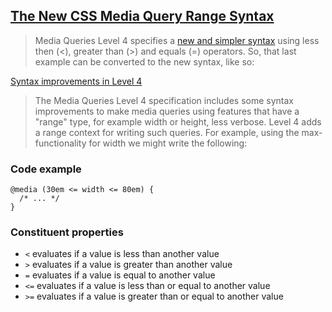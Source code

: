 ## [The New CSS Media Query Range Syntax](https://css-tricks.com/the-new-css-media-query-range-syntax/)

> Media Queries Level 4 specifies a [new and simpler syntax](https://www.w3.org/TR/mediaqueries-4/#mq-ranges) using less then (<), greater than (>) and equals (=) operators. So, that last example can be converted to the new syntax, like so:


[Syntax improvements in Level 4](https://developer.mozilla.org/en-US/docs/Web/CSS/CSS_media_queries/Using_media_queries#syntax_improvements_in_level_4)
> The Media Queries Level 4 specification includes some syntax improvements to make media queries using features that have a "range" type, for example width or height, less verbose. Level 4 adds a range context for writing such queries. For example, using the max- functionality for width we might write the following:

### Code example

```
@media (30em <= width <= 80em) {
  /* ... */
}
```


### Constituent properties
* `<` evaluates if a value is less than another value
* `>` evaluates if a value is greater than another value
* `=` evaluates if a value is equal to another value
* `<=` evaluates if a value is less than or equal to another value
* `>=` evaluates if a value is greater than or equal to another value